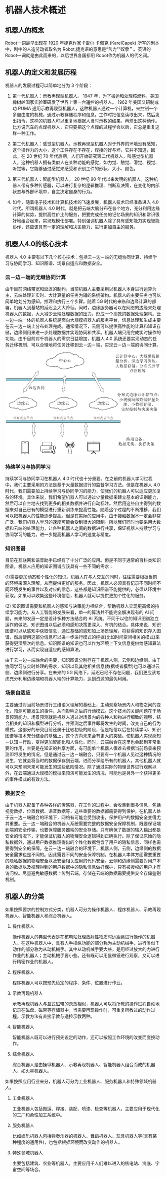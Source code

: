 # 机器人技术概述

## 机器人的概念

Robot一词最早出现在 1920 年捷克作家卡雷尔·卡佩克 (KarelCapek) 所写的剧本中，剧中的人造劳动者取名为 Robot,捷克语的意思是“苦力”“奴隶＂。英语的 Robot一词就是由此而来的，以后世界各国都用 Robot作为机器人的代名词。



## 机器人的定义和发展历程

机器人的发展过程可以简单地分为 3 个阶段：

1. 第一代机器人：示教再现型机器人。 1947 年，为了搬运和处理核燃料，美国橡树岭国家实验室研发了世界上第一台遥控的机器人。 1962 年美国又研制成功 PUMA 通用示教再现型机器人，这种机器人通过一个计算机，来控制一个多自由度的机械，通过示教存储程序和信息，工作时把信息读取出来，然后发出指令，这样的机器人可以重复地根据人当时示教的结果，再现出这种动作。比方说汽车的点焊机器人，它只要把这个点焊的过程学会以后，它总是重复这样一种工作。

2. 第二代机器人：感觉型机器人。示教再现型机器人对于外界的环境没有感知，这个操作力的大小，这个工件存在不存在，焊接的好与坏，它并不知道，因此，在 20 世纪 70 年代后期，人们开始研究第二代机器人，叫感觉型机器人，这种机器人拥有类似人在某种功能的感觉，如力觉、触觉、滑觉、视觉、听觉等，它能够通过感觉来感受和识别工件的形状、大小、颜色。

3. 第三代机器人：智能型机器人。 20 世纪 90 年代以来发明的机器人。这种机器人带有多种传感器，可以进行复杂的逻辑推理、判断及决策，在变化的内部状态与外部环境中，自主决定自身的行为。

4. 如今，随着电子技术和计算机技术的飞速发展，机器人技术已经准备进入 4.0 时代。所谓机器人 4.0 时代，就是把云端大脑分布在各个地方，充分利用边缘计算的优势，提供高性价比的服务，把要完成任务的记忆场景的知识和常识很好地组合起来，实现规模化部署。特别强调机器人除了具有感知能力实现智能协作，还应该具有一定的理解和决策能力，进行更加自主的服务。



## 机器人4.0的核心技术

机器人 4.0 主要有以下几个核心技术：包括云－边－端的无缝协同计算、持续学习与协同学习、知识图谱、场景自适应和数据安全。


### 云－边－端的无缝协同计算

由千目前网络带宽和延迟的制约，当前机器人主要采用以机器人本身进行运算为主，云端处理非实时、大计算量的任务为辅的系统架构。机器人的主要任务也可以简单地划分为感知，推理和执行三个步骤。随着 5G 时代的来临和边缘计算的部署，机器人到基站的延迟会大大降低。同时，边缘服务器可以在网络的边缘来处理机器人的数据，大大减少云端处理数据的压力，形成一个高效的数据处理架构。云－边－端一体的机器人系统是面向大规模机器人的服务平台，信息处理和生成主要在云－边－端上分布处理完成。通常情况下，云侧可以提供高性能的计算和知识存储，边缘侧用来进一步处理数据并实现协同和共享。机器人端只用完成实时操作的功能。由千目前对千机器人的需求日益增加，机器人 4.0 系统还要实现动态的任务迁移机制，可以合理地将任务迁移到云－边－端，实现云－边－端的协同计算。

![alt text](3机器人技术概述/云边端协同计算.png)


### 持续学习与协同学习

持续学习与协同学习在机器人 4.0 时代也十分重要。在之前的机器人学习过程中，我们主要采用的方法是基于大量数据进行的监督学习方法。但是在机器人 4.0 时代，我们需要加上持续学习与协同学习的能力，使我们的机器人可以适应更加复杂的环境。具体来说，我们希望机器人可以通过少量数据来建立基本的识别能力，然后可以自主地去找到更多的相关数据并进行自动标注。然后用这些自主得到的数据来对自己已有的模型进行重新训练来提高性能。随着这个过程的不断推移，我们可以把机器人的性能逐步提高。但是在实际的应用中，由于接触数据不一定会非常广泛，我们机器人学习的速度可能会受到很大的限制。所以我们同时也要采用大数据和云端的处理能力，让各种机器人之间的数据进行共享，保证机器人持续学习与协同学习的能力。进一步提高机器人学习的速度与精度。



### 知识图谱

目前在互联网和语音助手已经有了十分广泛的应用。但是不同于通常的百科类知识图谱，机器人应用的知识图谱应该具有一些不同的需求：

(1)需要更加动态和个性化的知识。机器人在与人交互的同时，往往需要根据当前的环境来深入理解，从而提供更好的服务。因此，机器人必须具有记录不同时间不同环境发生的事件以及对应的信息，这些都是知识图谱不能提供的，必须从环境中获取。如果可以收集这些环境信息，机器人就可以提供更加个性化的服务。

(2) 知识图谱需要和机器人的感知与决策能力相结合，帮助机器人实现更高级的持续学习能力。从人工智能的发展来看，单一的算法并不能完全解决现有的 AI 问题，未来的发展一定是设计多种方法结合的 AI 系统。不同于以往的知识图谱独立运作的做法，知识图谱以后必须和感知决策更深入、有机的结合。具体来说，知识图谱可以从感知中获取信息，通过基础的感知加上场景理解，将获得的知识存入图谱，然后使用这部分信息可以进一步进行模式的挖掘(比如时间空间相关的模式)来获得更深层次的信息。知识图谱的知识也可以作为环境上下文信息提供给感知算法进行学习，从而实现自适应的感知算法。

由千云－边－端融合的需要，知识图谱分别存在千机器人侧，云侧和边缘侧。由千协同学习与实时处理的需求，知识以及其他相关信息(数据或者模型)也可以通过云侧、边缘侧进行分享。在未来的 5G 网络下，延迟已经不存在问题，我们更应该考虑充分利用边缘端和机器人端的计算能力，达到资源的最优利用。

### 场景自适应

主要通过对当前场景进行三维语义理解的基础上，主动观察场景内人和物之间的变化，预测可能发生的事件，从而影响之后的行动模式。这个技术的关键问题在于场景预测能力。场景预测就是机器人通过对场景内的各种人和物进行细致的观察，结合相关的知识和模型进行分析，并预测之后事件即将发生的时间，改变自己的行为模式。这部分的研究目前还属于比较初级的阶段，但是相信以后在持续学习、知识图谱等技术充分结合的基础上，这个方向未来会有更大的突破。使机器人实现感知－认知－行动，变得更加智能化和人性化。同时，云端融合在这里也会起到非常重要的作用，主要是在知识的共享方面，有可能单个机器人很难去根据当前场景来预测即将发生的情况，但是通过云－边－端融合，只要有一个机器人见过这种情况的发生，它就会将当时的数据保存到云端，进而分享给所有的机器人，其他机器人就可以来预测未来可能发生的这些危险情况。除了通过实际的物理世界进行观察以外，在云端通过大规模的模拟来预演可能发生的清况，可能也是另外一个获得更多的事件模式的有效方法。

### 数据安全

由于机器人配备了各种各样的传感器，在工作的过程中，会收集到很多信息，包括视觉数据、位置数据、语音数据等，这些重要的数据都需要得到保护。在机器人处于云－边－端融合的环境下，网络有可能会受到攻击，保护用户的数据安全变得尤其重要。云－边－端融合的机器人系统需要完整的数据安全保障机制，既要保证端到端的安全传输，也要保障服务器端的安全存储。只有确保了数据的输入输出都是安全的情况下，才能保证机器人的物理安全逻辑得到正确执行。除了保证原始的隐私数据外，通过用户数据推理得出的个性化数据包含了用户的隐私信息，同样也需要得到安全的保障。在云－边－端融合的环境下，机器人侧，云侧，边缘侧的数据安全需求也是不同的。因此需要不同的安全保障机制。在机器人本体方面需要重要的隐私数据的物理安全以及安全相关应用的代码安全。云侧和边缘侧需要对用户本身的数据以及推理得到的用户数据中的隐私信息做好保护，只有被授权的用户才有访问权。尽量避免敏感数据上传到云端，存储在云端的数据需要提供安全存储鉴别机制。



## 机器人的分类


如果按照要求的控制方式分类，机器人可分为操作机器人、程序机器人、示教再现机器人、智能机器人和综合机器人。

1. 操作机器人

    操作机器人的典型代表是在核电站处理放射性物质时远距离进行操作的机器人。在这种机器人中，具有人手操纵功能的部分称为主动机械手，进行类似千动作的部分称为从动机械手。其中从动机械手要大些，是用经过放大的力进行作业的机器人；主动机械手要小些。还有既可以用显微镜进行观察，又可以进行精密作业的机器人。



2. 程序机器人

    程序机器人可以按预先给定的程序、条件、位置进行作业。

3. 示教再现机器人

    示教再现机器人与盒式磁带的录放相似，机器人可以将所教的操作过程自动地记录在磁盘、磁带等存储器中，当需要再现操作时，可重复所教过的动作过程。示教方法有直接示教与遥控示教两种。

4. 智能机器人

    智能机器人既可以进行预先设定的动作，还可以按照工作环境的改变而变换动作。

5. 综合机器人

    综合机器人是由操纵机器人、示教再现机器人、智能机器人组合而成的机器人，如火星机器人。 


如果按照应用行业来分，机器人可分为工业机器人、服务机器人和特殊领域机器人。

1. 工业机器人

    工业机器人包括搬运、焊接、装配、喷漆、检查等机器人，主要应用于现代化的工厂和柔性加工系统中。

2. 服务机器人

    比如娱乐机器人包括弹奏乐器的机器人、舞蹈机器人、玩具机器人等(具有某种程度的通用性)，也包括根据环境而改变动作的机器人。

3. 特殊领域机器人


    主要包括建筑、农业等机器人，主要应用千人们难以进入的核电站、海底、宇宙空间等场合。














































